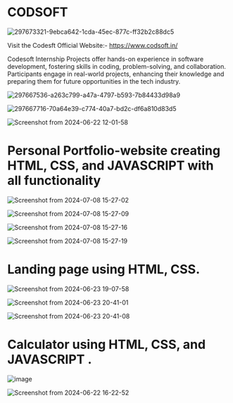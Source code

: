 # CODSOFT
![297673321-9ebca642-1cda-45ec-877c-ff32b2c88dc5](https://github.com/Sachin8206/CODSOFT/assets/171965411/b3ad32e5-7697-49a1-9a4d-db8c58d2d881)

Visit the Codesft Official Website:- https://www.codsoft.in/

Codesoft Internship Projects offer hands-on experience in software development, fostering skills in coding, problem-solving, and collaboration. Participants engage in real-world projects, enhancing their knowledge and preparing them for future opportunities in the tech industry.

![297667536-a263c799-a47a-4797-b593-7b84433d98a9](https://github.com/Sachin8206/CODSOFT/assets/171965411/9be02bd4-1e31-4e6f-b2d5-34aab1168195)

![297667716-70a64e39-c774-40a7-bd2c-df6a810d83d5](https://github.com/Sachin8206/CODSOFT/assets/171965411/567b3e61-f9e5-4112-93fb-4051f47f6511)

![Screenshot from 2024-06-22 12-01-58](https://github.com/Sachin8206/CODSOFT/assets/171965411/1af4d468-23b6-4a09-808b-83001451a86f)

# Personal Portfolio-website creating HTML, CSS, and JAVASCRIPT with all functionality

![Screenshot from 2024-07-08 15-27-02](https://github.com/Sachin8206/CODSOFT/assets/171965411/5bf0be05-b8c4-4260-8653-27d7b44f29c6)

![Screenshot from 2024-07-08 15-27-09](https://github.com/Sachin8206/CODSOFT/assets/171965411/18c8aeb7-e2f0-4764-b6ad-e6785f83ee56)

![Screenshot from 2024-07-08 15-27-16](https://github.com/Sachin8206/CODSOFT/assets/171965411/c2d4beed-a889-4ea5-a05c-1267a498f88c)

![Screenshot from 2024-07-08 15-27-19](https://github.com/Sachin8206/CODSOFT/assets/171965411/866f46c5-cece-4f72-ac43-9e38d52f74d2)

# Landing page using HTML, CSS.

![Screenshot from 2024-06-23 19-07-58](https://github.com/Sachin8206/CODSOFT/assets/171965411/85ae0681-a682-427e-aefc-a0e9656d1c6a)

![Screenshot from 2024-06-23 20-41-01](https://github.com/Sachin8206/CODSOFT/assets/171965411/d8390a6d-dd12-4e2a-90f6-7157f6960ae2)

![Screenshot from 2024-06-23 20-41-08](https://github.com/Sachin8206/CODSOFT/assets/171965411/2d21f6ff-7dcd-4360-b14d-e49c71bd51aa)

# Calculator using HTML, CSS, and JAVASCRIPT . 

![image](https://github.com/Sachin8206/CODSOFT/assets/171965411/5ae52f0c-1adc-4bb2-8154-fa5bf5e14523)

![Screenshot from 2024-06-22 16-22-52](https://github.com/Sachin8206/CODSOFT/assets/171965411/9193a668-1c32-40fb-86a5-32adfd92ec93)

